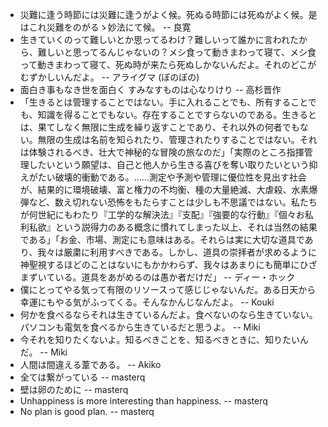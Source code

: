 * 災難に逢う時節には災難に逢うがよく候。死ぬる時節には死ぬがよく候。是はこれ災難をのがるゝ妙法にて候。 -- 良寛
* 生きていくのって難しいとか思ってるわけ？難しいって誰かに言われたから、難しいと思ってるんじゃないの？メシ食って動きまわって寝て、メシ食って動きまわって寝て、死ぬ時が来たら死ぬしかないんだよ。それのどこがむずかしいんだよ。 -- アライグマ (ぼのぼの)
* 面白き事もなき世を面白く すみなすものは心なりけり -- 高杉晋作
* 「生きるとは管理することではない。手に入れることでも、所有することでも、知識を得ることでもない。存在することですらないのである。生きるとは、果てしなく無限に生成を繰り返すことであり、それ以外の何者でもない。無限の生成は名前を知られたり、管理されたりすることではない。それは体験されるべき、壮大で神秘的な冒険の旅なのだ」「実際のところ指揮管理したいという願望は、自己と他人から生きる喜びを奪い取りたいという抑えがたい破壊的衝動である。......測定や予測や管理に優位性を見出す社会が、結果的に環境破壊、富と権力の不均衡、種の大量絶滅、大虐殺、水素爆弾など、数え切れない恐怖をもたらすことは少しも不思議ではない。私たちが何世紀にもわたり『工学的な解決法』『支配』『強要的な行動』『個々お私利私欲』という説得力のある概念に慣れてしまった以上、それは当然の結果である」「お金、市場、測定にも意味はある。それらは実に大切な道具であり、我々は厳粛に利用すべきである。しかし、道具の崇拝者が求めるように神聖視するほどのことはないにもかかわらず、我々はあまりにも簡単にひざまずいている。道具をあがめるのは愚か者だけだ」 -- ディー・ホック
* 僕にとってやる気って有限のリソースって感じじゃないんだ。ある日天から幸運にもやる気がふってくる。そんなかんじなんだよ。 -- Kouki
* 何かを食べるならそれは生きているんだよ。食べないのなら生きていない。パソコンも電気を食べるから生きているだと思うよ。 -- Miki
* 今それを知りたくないよ。知るべきことを、知るべきときに、知りたいんだ。 -- Miki
* 人間は間違える葦である。 -- Akiko
* 全ては繋がっている -- masterq
* 壁は卵のために -- masterq
* Unhappiness is more interesting than happiness. -- masterq
* No plan is good plan. -- masterq
